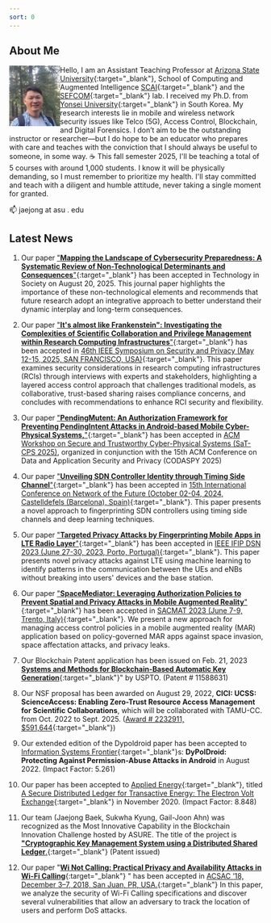 ```yaml
---
sort: 0
---
```

## About Me
<img align=left src="../images/jaejong.jpg"  width="20%">

Hello, I am an Assistant Teaching Professor at [Arizona State University](https://www.asu.edu/){:target="_blank"}, School of Computing and Augmented Intelligence [SCAI](https://scai.engineering.asu.edu/){:target="_blank"} and the [SEFCOM](https://sefcom.asu.edu/){:target="_blank"} lab. I received my Ph.D. from [Yonsei University](https://www.yonsei.ac.kr/en_sc/index.jsp){:target="_blank"} in South Korea. My research interests lie in mobile and wireless network security issues like Telco (5G), Access Control, Blockchain, and Digital Forensics. I don’t aim to be the outstanding instructor or researcher—but I do hope to be an educator who prepares with care and teaches with the conviction that I should always be useful to someone, in some way. ☕ This fall semester 2025, I'll be teaching a total of 5 courses with around 1,000 students. I know it will be physically demanding, so I must remember to prioritize my health. I'll stay committed and teach with a diligent and humble attitude, never taking a single moment for granted.


📫 jaejong at asu . edu

## Latest News
1. Our paper ["**Mapping the Landscape of Cybersecurity Preparedness: A Systematic Review of Non-Technological Determinants and Consequences**"](https://www.sciencedirect.com/science/article/pii/S0160791X25002325){:target="_blank"} has been accepted in Technology in Society on August 20, 2025. This journal paper highlights the importance of these non-technological elements and recommends that future research adopt an integrative approach to better understand their dynamic interplay and long-term consequences.

1. Our paper ["**It's almost like Frankenstein": Investigating the Complexities
of Scientific Collaboration and Privilege Management within Research
Computing Infrastructures**"](https://sp2025.ieee-security.org/){:target="_blank"} has been accepted in [46th IEEE Symposium on
Security and Privacy (May 12-15, 2025, SAN FRANCISCO, USA)](https://sp2025.ieee-security.org/){:target="_blank"}. This paper examines security considerations in research computing infrastructures (RCIs) through interviews with experts and stakeholders, highlighting a layered access control approach that challenges traditional models, as collaborative, trust-based sharing raises compliance concerns, and concludes with recommendations to enhance RCI security and flexibility.

2. Our paper ["**PendingMutent: An Authorization Framework for Preventing PendingIntent Attacks in Android-based Mobile Cyber-Physical Systems,**"](../papers/pending-mutent-satcps2025.pdf){:target="_blank"} has been accepted in [ACM Workshop on Secure and Trustworthy Cyber-Physical Systems (SaT-CPS 2025)](https://sites.google.com/view/sat-cps-2025), organized in conjunction with the 15th ACM Conference on Data and Application Security and Privacy (CODASPY 2025)

3. Our paper ["**Unveiling SDN Controller Identity through Timing Side Channel**"](../papers/dsn23.pdf){:target="_blank"} has been accepted in [15th International Conference on Network of the Future (October 02-04, 2024, Castelldefels (Barcelona), Spain)](http://nof.dnac.org/){:target="_blank"}. This paper presents a novel approach to fingerprinting SDN controllers using timing side channels and deep learning techniques.

4. Our paper ["**Targeted Privacy Attacks by Fingerprinting Mobile Apps in LTE Radio Layer**"](https://sefcom.asu.edu/publications/jaejong-dsn23.pdf){:target="_blank"} has been accepted in [IEEE IFIP DSN  2023 (June 27-30, 2023, Porto, Portugal)](https://dsn2023.dei.uc.pt/){:target="_blank"}.  This paper presents novel privacy attacks against LTE using machine learning to identify patterns in the communication between the UEs and eNBs without breaking into users' devices and the base station.

5. Our paper ["**SpaceMediator: Leveraging Authorization Policies to Prevent Spatial and Privacy Attacks in Mobile Augmented Reality**"](https://sefcom.asu.edu/publications/jaejong-sactmat23.pdf){:target="_blank"} has been accepted in [SACMAT 2023 (June 7-9, Trento, Italy)](https://sacmat2023.fbk.eu/){:target="_blank"}. We present a new approach for managing access control policies in a mobile augmented reality (MAR) application based on policy-governed MAR apps against space invasion, space affectation attacks, and privacy leaks.

6. Our Blockchain Patent application has been issued on Feb. 21, 2023 [**Systems and Methods for Blockchain-Based Automatic Key Generation**](https://patentcenter.uspto.gov/applications/17067426){:target="_blank"}" by USPTO. (Patent # 11588631)

7. Our NSF proposal has been awarded on August  29, 2022, **CICI: UCSS: ScienceAccess: Enabling Zero-Trust Resource Access Management for Scientific Collaborations**, which will be collaborated with TAMU-CC. from Oct. 2022 to Sept. 2025. ([Award # 2232911, $591,644](https://nsf.gov/awardsearch/showAward?AWD_ID=2232911){:target="_blank"})

8. Our extended edition of the Dypoldroid paper has been accepted to [Information Systems Frontier](https://www.springer.com/journal/10796){:target="_blank"}s: **DyPolDroid: Protecting Against Permission-Abuse Attacks in Android** in August 2022. (Impact Factor: 5.261)

9. Our paper has been accepted to [Applied Energy](https://www.journals.elsevier.com/applied-energy){:target="_blank"}, titled [A Secure Distributed Ledger for Transactive Energy: The Electron Volt Exchange](https://doi.org/10.1016/j.apenergy.2020.116208){:target="_blank"} in November 2020. (Impact Factor: 8.848)

10. Our team (Jaejong Baek, Sukwha Kyung, Gail-Joon Ahn) was recognized as the Most Innovative Capability in the Blockchain Innovation Challenge hosted by ASURE. The title of the project is [**"Cryptographic Key Management System using a Distributed Shared Ledger**.](https://twitter.com/ASUREASU/status/1138645169828294656){:target="_blank"} (Patent issued)

11. Our paper "[**Wi Not Calling: Practical Privacy and Availability Attacks in Wi-Fi Calling**](https://adamdoupe.com/publications/wi-not-calling-acsac2018.pdf){:target="_blank"} " has been accepted in [ACSAC ’18, December 3–7, 2018, San Juan, PR, USA.](https://www.acsac.org/){:target="_blank"} In this paper, we analyze the security of Wi-Fi Calling specifications and discover several vulnerabilities that allow an adversary to track the location of users and perform DoS attacks.

